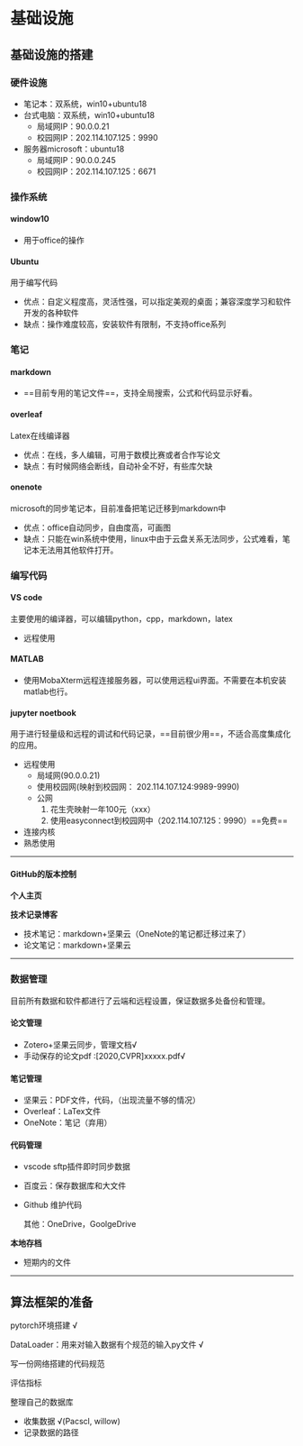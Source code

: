 # 基础设施

## 基础设施的搭建

### 硬件设施

- 笔记本：双系统，win10+ubuntu18
- 台式电脑：双系统，win10+ubuntu18
    - 局域网IP：90.0.0.21
    - 校园网IP：202.114.107.125：9990
- 服务器microsoft：ubuntu18
    - 局域网IP：90.0.0.245
    - 校园网IP：202.114.107.125：6671

### 操作系统

#### window10

- 用于office的操作

#### Ubuntu

用于编写代码

- 优点：自定义程度高，灵活性强，可以指定美观的桌面；兼容深度学习和软件开发的各种软件
- 缺点：操作难度较高，安装软件有限制，不支持office系列

### 笔记

#### markdown 

- ==目前专用的笔记文件==，支持全局搜索，公式和代码显示好看。

#### overleaf

Latex在线编译器

- 优点：在线，多人编辑，可用于数模比赛或者合作写论文
- 缺点：有时候网络会断线，自动补全不好，有些库欠缺

#### onenote

microsoft的同步笔记本，目前准备把笔记迁移到markdown中

- 优点：office自动同步，自由度高，可画图
- 缺点：只能在win系统中使用，linux中由于云盘关系无法同步，公式难看，笔记本无法用其他软件打开。





### 编写代码

#### VS code

主要使用的编译器，可以编辑python，cpp，markdown，latex

- 远程使用

#### MATLAB

- 使用MobaXterm远程连接服务器，可以使用远程ui界面。不需要在本机安装matlab也行。

    

####  jupyter noetbook

用于进行轻量级和远程的调试和代码记录，==目前很少用==，不适合高度集成化的应用。

- 远程使用 
    - 局域网(90.0.0.21)
    - 使用校园网(映射到校园网： 202.114.107.124:9989-9990)
    - 公网
        1. 花生壳映射一年100元（xxx）
        2. 使用easyconnect到校园网中（202.114.107.125：9990）==免费==
- 连接内核
- 熟悉使用

---

#### GitHub的版本控制

**个人主页**

**技术记录博客**

- 技术笔记：markdown+坚果云（OneNote的笔记都迁移过来了）
- 论文笔记：markdown+坚果云 



---

### 数据管理

目前所有数据和软件都进行了云端和远程设置，保证数据多处备份和管理。

#### 论文管理

- Zotero+坚果云同步，管理文档√
- 手动保存的论文pdf :[2020,CVPR]xxxxx.pdf√

#### 笔记管理

- 坚果云：PDF文件，代码，（出现流量不够的情况）
- Overleaf：LaTex文件
- OneNote：笔记（弃用）

#### 代码管理

- vscode sftp插件即时同步数据

- 百度云：保存数据库和大文件

- Github 维护代码

    

    其他：OneDrive，GoolgeDrive

**本地存档**

- 短期内的文件

---

## 算法框架的准备

pytorch环境搭建 √

DataLoader：用来对输入数据有个规范的输入py文件 √

写一份网络搭建的代码规范

评估指标

整理自己的数据库

- 收集数据 √(Pacscl,     willow)
- 记录数据的路径

